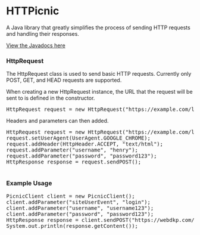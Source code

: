 # HTTPicnic
A Java library that greatly simplifies the process of sending HTTP requests and handling their responses.

[View the Javadocs here](https://henry-anderson.github.io/HTTPicnic/)

<h3>HttpRequest</h3>
The HttpRequest class is used to send basic HTTP requests. Currently only POST, GET, and HEAD requests are supported.

When creating a new HttpRequest instance, the URL that the request will be sent to is defined in the constructor.

<pre>
HttpRequest request = new HttpRequest("https://example.com/login");
</pre>

Headers and parameters can then added.

<pre>
HttpRequest request = new HttpRequest("https://example.com/login");
request.setUserAgent(UserAgent.GOOGLE_CHROME);
request.addHeader(HttpHeader.ACCEPT, "text/html");
request.addParameter("username", "henry");
request.addParameter("password", "password123");
HttpResponse response = request.sendPOST();

</pre>

<h3>Example Usage</h3>
<pre>
PicnicClient client = new PicnicClient();
client.addParameter("siteUserEvent", "login");
client.addParameter("username", "username123");
client.addParameter("password", "password123");
HttpResponse response = client.sendPOST("https://webdkp.com/login");
System.out.println(response.getContent());
 </pre>
